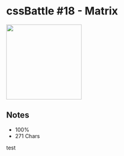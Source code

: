 # cssBattle #18 - Matrix

<img src="https://cssbattle.dev/targets/20@2x.png" width="200">

## Notes

- 100%
- 271 Chars

test
